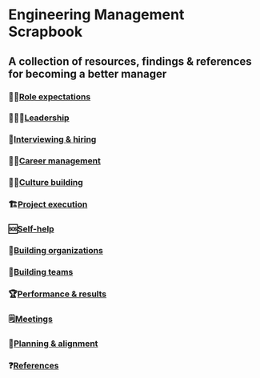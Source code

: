 # Engineering Management Scrapbook

## A collection of resources, findings & references for becoming a better manager

### 👨‍💼[Role expectations](pages/role.md)

### 👨‍👧‍👦[Leadership](pages/leadership.md)

### 🚪[Interviewing & hiring](pages/interviewing.md)

### 👩‍🏫[Career management](pages/career_management.md)

### 👯‍♀️[Culture building](pages/culture_building.md)

### 🏗[Project execution](pages/project_execution.md)

### 🆘[Self-help](pages/self_help.md)

### 🏢[Building organizations](pages/building_orgs.md)

### 👥[Building teams](pages/building_teams.md)

### 🏆[Performance & results](pages/performance.md)

### 🗒[Meetings](pages/meetings.md)

### 🎯[Planning & alignment](pages/planning.md)

### ❓[References](pages/references.md)

